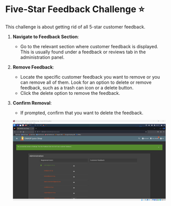 # Five-Star Feedback Challenge ⭐

This challenge is about getting rid of all 5-star customer feedback.

1. **Navigate to Feedback Section**:

   - Go to the relevant section where customer feedback is displayed. This is usually found under a feedback or reviews tab in the administration panel.

2. **Remove Feedback**:

   - Locate the specific customer feedback you want to remove or you can remove all of them. Look for an option to delete or remove feedback, such as a trash can icon or a delete button.
   - Click the delete option to remove the feedback.

3. **Confirm Removal**:

   - If prompted, confirm that you want to delete the feedback.

   ![alt text](image.png)
